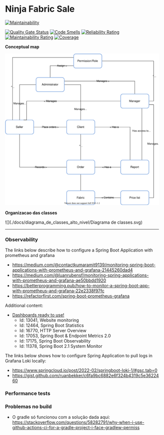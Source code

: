 # Ninja Fabric Sale
[![Maintainability](https://api.codeclimate.com/v1/badges/f79ef09861bda7234c54/maintainability)](https://codeclimate.com/github/renatabrasil/ninja-fabric-sale/maintainability)

[![Quality Gate Status](https://sonarcloud.io/api/project_badges/measure?project=renatabrasil_ninja-fabric-sale&metric=alert_status)](https://sonarcloud.io/dashboard?id=renatabrasil_ninja-fabric-sale) [![Code Smells](https://sonarcloud.io/api/project_badges/measure?project=renatabrasil_ninja-fabric-sale&metric=code_smells)](https://sonarcloud.io/dashboard?id=renatabrasil_ninja-fabric-sale) [![Reliability Rating](https://sonarcloud.io/api/project_badges/measure?project=renatabrasil_ninja-fabric-sale&metric=reliability_rating)](https://sonarcloud.io/dashboard?id=renatabrasil_ninja-fabric-sale) [![Maintainability Rating](https://sonarcloud.io/api/project_badges/measure?project=renatabrasil_ninja-fabric-sale&metric=sqale_rating)](https://sonarcloud.io/dashboard?id=renatabrasil_ninja-fabric-sale) [![Coverage](https://sonarcloud.io/api/project_badges/measure?project=renatabrasil_ninja-fabric-sale&metric=coverage)](https://sonarcloud.io/dashboard?id=renatabrasil_ninja-fabric-sale)


**Conceptual map**

![](docs/conceptual_map.svg)

**Organizacao das classes**

![](./docs/diagrama_de_classes_alto_nivel/Diagrama de classes.svg)

-----

### Observability

The links below describe how to configure a Spring Boot Application with prometheus and grafana

- https://medium.com/@contactkumaramit9139/monitoring-spring-boot-applications-with-prometheus-and-grafana-21445260dad4
- https://medium.com/@luanrubensf/monitoring-spring-applications-with-prometheus-and-grafana-ae50bbdd1920 
- https://betterprogramming.pub/how-to-monitor-a-spring-boot-app-with-prometheus-and-grafana-22e2338f97fc
- https://refactorfirst.com/spring-boot-prometheus-grafana

Additional content:

- [Dashboards ready to use!](https://grafana.com/grafana/dashboards/)
  - Id: 13041, Website monitoring
  - Id: 12464, Spring Boot Statistics
  - Id: 16770, HTTP Server Overview
  - Id: 17053, Spring Boot & Endpoint Metrics 2.0
  - Id: 17175, Spring Boot Observability
  - Id: 11378, Spring Boot 2.1 System Monitor 

The links below shows how to configure Spring Application to pull logs in Grafana Loki locally:

- https://www.springcloud.io/post/2022-02/springboot-loki-1/#gsc.tab=0
- https://gist.github.com/ruanbekker/c6fa9bc6882e6f324b4319c5e3622460

### Performance tests


 

### Problemas no build

- O gradle só funcionou com a solução dada aqui: https://stackoverflow.com/questions/58282791/why-when-i-use-github-actions-ci-for-a-gradle-project-i-face-gradlew-permiss
